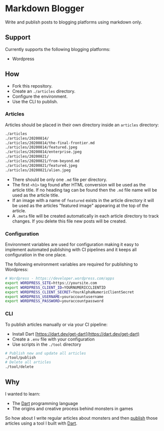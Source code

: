 # Markdown Blogger

Write and publish posts to blogging platforms using markdown only.

## Support

Currently supports the following blogging platforms:

* Wordpress

## How

* Fork this repository.
* Create an `./articles` directory.
* Configure the environment.
* Use the CLI to publish.

### Articles

Articles should be placed in their own directory inside an `articles` directory:

```bash
./articles
./articles/20200814/
./articles/20200814/the-final-frontier.md
./articles/20200814/featured.jpeg
./articles/20200814/enterprise.jpeg
./articles/20200821/
./articles/20200821/from-beyond.md
./articles/20200821/featured.jpeg
./articles/20200821/alien.jpeg
```

* There should be only one `.md` file per directory.
* The first `<h1>` tag found after HTML conversion will be used as the article title. If no heading tag can be found then the `.md` file name will be used as the article title.
* If an image with a name of `featured` exists in the article directory it will be used as the articles "featured image" appearing at the top of the article.
* A `.meta` file will be created automatically in each article directory to track changes. If you delete this file new posts will be created.

### Configuration

Environment variables are used for configuration making it easy to implement automated publishing with CI pipelines and it keeps all configuration in the one place.

The following environment variables are required for publishing to Wordpress:

```bash
# Wordpress - https://developer.wordpress.com/apps
export WORDPRESS_SITE=https://yoursite.com
export WORDPRESS_CLIENT_ID=YOURNUMERICCLIENTID
export WORDPRESS_CLIENT_SECRET=YourAlphaNumericClientSecret
export WORDPRESS_USERNAME=youraccountusername
export WORDPRESS_PASSWORD=youraccountpassword
```

### CLI

To publish articles manually or via your CI pipeline:

* Install Dart [https://dart.dev/get-dart](https://dart.dev/get-dart)
* Create a `.env` file with your configuration
* Use scripts in the `./tool` directory

```bash
# Publish new and update all articles
./tool/publish
# Delete all articles
./tool/delete
```

## Why

I wanted to learn:

* The [Dart](https://dart.dev/guides) programming language
* The origins and creative process behind monsters in games

So how about I write regular articles about monsters and then [publish](https://monsterweekly.com) those articles using a tool I built with [Dart](https://dart.dev/guides).
